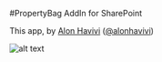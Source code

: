#PropertyBag AddIn for SharePoint 

This app, by [Alon Havivi](http://www.e-office.com) ([@alonhavivi](http://www.twitter.com/alonhavivi))

 ![alt text](https://4.bp.blogspot.com/-3SHmbaShOas/WYLtjs-D3cI/AAAAAAAAb1k/Xt-tVg8XIFUelzsnFjtbBV54LniOQXlqgCLcBGAs/s1600/propertybag.png)